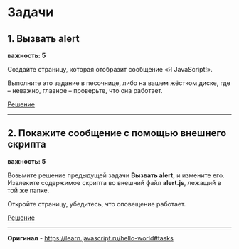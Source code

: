 # Задачи

## 1. Вызвать alert

**важность: 5**

Создайте страницу, которая отобразит сообщение «Я JavaScript!».

Выполните это задание в песочнице, либо на вашем жёстком диске, где – неважно, главное – проверьте, что она работает.

[Решение](https://github.com/npukojiucm/SchoolBook-LearnJavaScript/tree/main/JavascriptBasics/HelloWorld/task-1)

-------

## 2. Покажите сообщение с помощью внешнего скрипта

**важность: 5**

Возьмите решение предыдущей задачи **Вызвать alert**, и измените его. Извлеките содержимое скрипта во внешний файл **alert.js**, лежащий в той же папке.

Откройте страницу, убедитесь, что оповещение работает.

[Решение](https://github.com/npukojiucm/SchoolBook-LearnJavaScript/tree/main/JavascriptBasics/HelloWorld/task-2)

-------

**Оригинал** - <https://learn.javascript.ru/hello-world#tasks>
